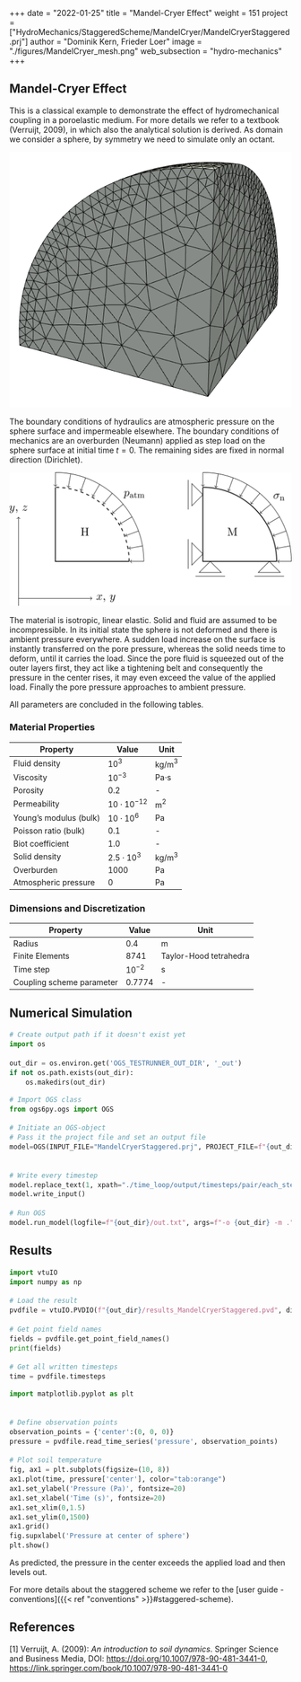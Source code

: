 +++
date = "2022-01-25"
title = "Mandel-Cryer Effect"
weight = 151
project = ["HydroMechanics/StaggeredScheme/MandelCryer/MandelCryerStaggered.prj"]
author = "Dominik Kern, Frieder Loer"
image = "./figures/MandelCryer_mesh.png"
web_subsection = "hydro-mechanics"
+++


<!-- #region -->
## Mandel-Cryer Effect

This is a classical example to demonstrate the effect of hydromechanical coupling in a poroelastic medium.
For more details we refer to a textbook (Verruijt, 2009), in which also the analytical solution is derived.
As domain we consider a sphere, by symmetry we need to simulate only an octant.

![Domain Mesh](./figures/MandelCryer_mesh.png "Mesh")

The boundary conditions of hydraulics are atmospheric pressure on the sphere surface and impermeable elsewhere.
The boundary conditions of mechanics are an overburden (Neumann) applied as step load on the sphere surface at initial time $t=0$.
The remaining sides are fixed in normal direction (Dirichlet).

![Hydraulic and mechanics boundary conditions](./figures/MandelCryer_model.png "Boundary conditions")

The material is isotropic, linear elastic.
Solid and fluid are assumed to be incompressible.
In its initial state the sphere is not deformed and there is ambient pressure everywhere.
A sudden load increase on the surface is instantly transferred on the pore pressure, whereas the solid needs time to deform, until it carries the load.
Since the pore fluid is squeezed out of the outer layers first, they act like a tightening belt and consequently the pressure in the center rises, it may even exceed the value of the applied load.
Finally the pore pressure approaches to ambient pressure.

All parameters are concluded in the following tables.

### Material Properties

| Property                  | Value          | Unit         |
| ------------------------- | -------------- | ------------ |
| Fluid density             | $10^3$         | kg/m$^3$     |
| Viscosity                 | $10^{-3}$      | Pa$\cdot$s   |
| Porosity                  | $0.2$          | -            |
| Permeability              | $10\cdot 10^{-12}$ | m$^2$    |
| Young’s modulus (bulk)    | $10\cdot 10^6$ | Pa           |
| Poisson ratio (bulk)      | $0.1$          | -            |
| Biot coefficient          | $1.0$          | -            |
| Solid density             | $2.5\cdot 10^3$| kg/m$^3$     |
| Overburden                | $1000$         | Pa           |
| Atmospheric pressure      | $0$            | Pa           |

### Dimensions and Discretization

| Property                   | Value    | Unit                    |
| -------------------------- | -------- | ----------------------- |
| Radius                     | $0.4$    | m                       |
| Finite Elements            | $8741$   | Taylor-Hood tetrahedra  |
| Time step                  | $10^{-2}$| s                       |
| Coupling scheme parameter  | $0.7774$ | -                       |

<!-- #endregion -->

## Numerical Simulation

```python
# Create output path if it doesn't exist yet
import os

out_dir = os.environ.get('OGS_TESTRUNNER_OUT_DIR', '_out')
if not os.path.exists(out_dir):
    os.makedirs(out_dir)
```

```python
# Import OGS class
from ogs6py.ogs import OGS

# Initiate an OGS-object
# Pass it the project file and set an output file 
model=OGS(INPUT_FILE="MandelCryerStaggered.prj", PROJECT_FILE=f"{out_dir}/modified.prj")


# Write every timestep
model.replace_text(1, xpath="./time_loop/output/timesteps/pair/each_steps")
model.write_input()

# Run OGS
model.run_model(logfile=f"{out_dir}/out.txt", args=f"-o {out_dir} -m .")
```

## Results

```python
import vtuIO
import numpy as np

# Load the result
pvdfile = vtuIO.PVDIO(f"{out_dir}/results_MandelCryerStaggered.pvd", dim=3)

# Get point field names
fields = pvdfile.get_point_field_names()
print(fields)

# Get all written timesteps
time = pvdfile.timesteps
```

```python
import matplotlib.pyplot as plt


# Define observation points
observation_points = {'center':(0, 0, 0)}
pressure = pvdfile.read_time_series('pressure', observation_points)

# Plot soil temperature
fig, ax1 = plt.subplots(figsize=(10, 8))
ax1.plot(time, pressure['center'], color="tab:orange")
ax1.set_ylabel('Pressure (Pa)', fontsize=20)
ax1.set_xlabel('Time (s)', fontsize=20)
ax1.set_xlim(0,1.5)
ax1.set_ylim(0,1500)
ax1.grid()
fig.supxlabel('Pressure at center of sphere')
plt.show()
```

As predicted, the pressure in the center exceeds the applied load and then levels out.

For more details about the staggered scheme we refer to the [user guide - conventions]({{< ref "conventions" >}}#staggered-scheme).

## References

[1] Verruijt, A. (2009): _An introduction to soil dynamics_. Springer Science and Business Media, DOI: <https://doi.org/10.1007/978-90-481-3441-0>, <https://link.springer.com/book/10.1007/978-90-481-3441-0>
